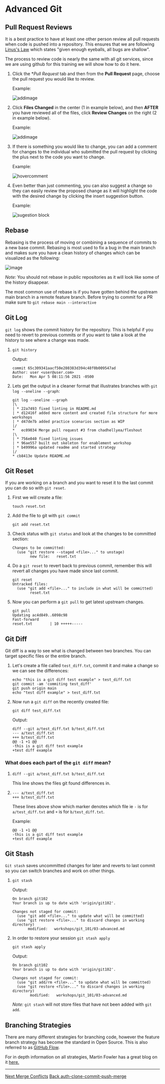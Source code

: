 # Advanced Git

## Pull Request Reviews

It is a best practice to have at least one other person review all pull requests when code is pushed into a repository. This ensures that we are following [Linus's Law](https://en.wikipedia.org/wiki/Linus%27s_law) which states "given enough eyeballs, all bugs are shallow".

The process to review code is nearly the same with all git services, since we are using github for this training we will show how to do it here.

1. Click the **Pull Request* tab and then from the **Pull Request** page, choose the pull request you would like to review.

   Example:

   ![addimage](images/select_pr.png)

2. Click **Files Changed** in the center (1 in example below), and then **AFTER** you have reviewed all of the files, click **Review Changes** on the right (2 in example below).

   Example:

   ![addimage](images/review_changes.png)

3. If there is something you would like to change, you can add a comment for changes to the individual who submitted the pull request by clicking the plus next to the code you want to change.

   Example:

   ![hovercomment](images/hover-comment-icon.gif)

4. Even better than just commenting, you can also suggest a change so they can easily review the proposed change as it will highlight the code with the desired change by clicking the insert suggestion button.

   Example:

   ![sugestion block](images/suggestion-block.png)

## Rebase

Rebasing is the process of moving or combining a sequence of commits to a new base commit. Rebasing is most used to fix a bug in the main branch and makes sure you have a clean history of changes which can be visualized as the following:

![image](images/rebase.svg)

_Note:_ You should not rebase in public repositories as it will look like some of the history disappear.

The most common use of rebase is if you have gotten behind the upstream main branch in a remote feature branch. Before trying to commit for a PR make sure to `git rebase main --interactive`

## Git Log

`git log` shows the commit history for the repository. This is helpful if you need to revert to previous commits or if you want to take a look at the history to see where a change was made.

1. ```git history```

   Output:

   ```shell
   commit 65c309341aacf50e280383d394c48f0b009547ad
   Author: user <user@user.com>
   Date:   Mon Apr 5 08:11:56 2021 -0500
   ```

2. Lets get the output in a cleaner format that illustrates branches with `git log --oneline --graph`:

   ```shell
   git log --oneline --graph
   |\  
   | * 22a7493 fixed linting in README.md
   | * d12416f added more content and created file structure for more workshops
   | * d47de7b added practice scenarios section as WIP
   |/  
   *   ec09034 Merge pull request #3 from chadhellyea/fleshout
   |\  
   | * 756e040 fixed linting issues
   | * 96ae557 built out skeleton for enablement workshop
   | * b49996a updated readme and started strategy
   |/  
   * cb8413e Update README.md

## Git Reset

If you are working on a branch and you want to reset it to the last commit you can do so with `git reset`.

1. First we will create a file:

   ```shell
   touch reset.txt
   ```

2. Add the file to git with `git commit`

   ```shell
   git add reset.txt
   ```

3. Check status with `git status` and look at the changes to be committed section:

   ```shell
   Changes to be committed:
     (use "git restore --staged <file>..." to unstage)
           new file:   reset.txt
    ```

4. Do a `git reset` to revert back to previous commit, remember this will revert all changes you have made since last commit.

   ```shell
   git reset
   Untracked files:
     (use "git add <file>..." to include in what will be committed)
           reset.txt
    ```

5. Now you can perform a `git pull` to get latest upstream changes.

   ```shell
   git pull
   Updating ac4d849..6098c98
   Fast-forward
   reset.txt        | 10 +++++-----
   ```

## Git Diff

Git diff is a way to see what is changed between two branches. You can target specific files or the entire branch.

1. Let's create a file called `test_diff.txt`, commit it and make a change so we can see the differences:

   ```shell
   echo "this is a git diff test example" > test_diff.txt
   git commit -am 'commiting test_diff'
   git push origin main
   echo "test diff example" > test_diff.txt
   ```

2. Now run a `git diff` on the recently created file:

   ```shell
   git diff test_diff.txt
   ```

   Output:

   ```shell
   diff --git a/test_diff.txt b/test_diff.txt
   --- a/test_diff.txt
   +++ b/test_diff.txt
   @@ -1 +1 @@
   -this is a git diff test example
   +test diff example
   ```

### What does each part of the `git diff` mean?

1. ```diff --git a/test_diff.txt b/test_diff.txt```

   This line shows the files git found differences in.

2. ```shell
   --- a/test_diff.txt
   +++ b/test_diff.txt
   ```

   These lines above show which marker denotes which file ie `-` is for `a/test_diff.txt` and `+` is for `b/test_diff.txt`.

   Example:

   ```shell
   @@ -1 +1 @@
   -this is a git diff test example
   +test diff example
   ```

## Git Stash

`Git stash` saves uncommitted changes for later and reverts to last commit so you can switch branches and work on other things.

1. ```shell
   git stash
   ```

   Output:

   ```shell
   On branch git102
   Your branch is up to date with 'origin/git102'.

   Changes not staged for commit:
     (use "git add <file>..." to update what will be committed)
     (use "git restore <file>..." to discard changes in working directory)
          modified:   workshops/git_101/03-advanced.md
   ```

2. In order to restore your session `git stash apply`

   ```shell
   git stash apply
   ```

   Output:

   ```shell
   On branch git102
   Your branch is up to date with 'origin/git102'.

   Changes not staged for commit:
     (use "git add/rm <file>..." to update what will be committed)
     (use "git restore <file>..." to discard changes in working directory)
           modified:   workshops/git_101/03-advanced.md
   ```

   _Note:_ `git stash` will not store files that have not been added with `git add`.

## Branching Strategies

There are many different strategies for branching code, however the feature branch strategy has become the standard in Open Source. This is also referred to as [GitHub Flow](https://guides.github.com/introduction/flow/).

For in depth information on all strategies, Martin Fowler has a great blog on it [here.](https://martinfowler.com/articles/branching-patterns.html)

---

[Next Merge Conflicts](03-merge-conflicts.md) [Back auth-clone-commit-push-merge](01-auth-clone-commit-push-merge.md)
